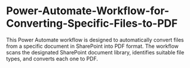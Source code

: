 # Power-Automate-Workflow-for-Converting-Specific-Files-to-PDF
This Power Automate workflow is designed to automatically convert files from a specific document in SharePoint into PDF format. The workflow scans the designated SharePoint document library, identifies suitable file types, and converts each one to PDF. 
